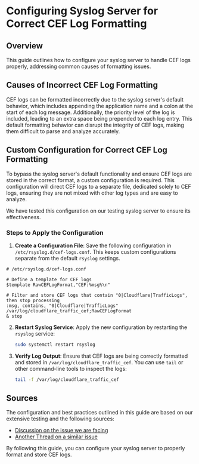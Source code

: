 # Configuring Syslog Server for Correct CEF Log Formatting

## Overview

This guide outlines how to configure your syslog server to handle CEF logs properly, addressing common causes of formatting issues.

## Causes of Incorrect CEF Log Formatting

CEF logs can be formatted incorrectly due to the syslog server's default behavior, which includes appending the application name and a colon at the start of each log message. Additionally, the priority level of the log is included, leading to an extra space being prepended to each log entry. This default formatting behavior can disrupt the integrity of CEF logs, making them difficult to parse and analyze accurately.

## Custom Configuration for Correct CEF Log Formatting

To bypass the syslog server's default functionality and ensure CEF logs are stored in the correct format, a custom configuration is required. This configuration will direct CEF logs to a separate file, dedicated solely to CEF logs, ensuring they are not mixed with other log types and are easy to analyze.

We have tested this configuration on our testing syslog server to ensure its effectiveness.


### Steps to Apply the Configuration

1. **Create a Configuration File**: Save the following configuration in `/etc/rsyslog.d/cef-logs.conf`. This keeps custom configurations separate from the default `rsyslog` settings.

```plaintext
# /etc/rsyslog.d/cef-logs.conf

# Define a template for CEF logs
$template RawCEFLogFormat,"CEF:%msg%\n"

# Filter and store CEF logs that contain "0|Cloudflare|TrafficLogs", then stop processing
:msg, contains, "0|Cloudflare|TrafficLogs" /var/log/cloudflare_traffic_cef;RawCEFLogFormat
& stop
```

2. **Restart Syslog Service**: Apply the new configuration by restarting the `rsyslog` service:
   ```bash
   sudo systemctl restart rsyslog
   ```

3. **Verify Log Output**: Ensure that CEF logs are being correctly formatted and stored in `/var/log/cloudflare_traffic_cef`. You can use `tail` or other command-line tools to inspect the logs:
   ```bash
   tail -f /var/log/cloudflare_traffic_cef
   ```

## Sources

The configuration and best practices outlined in this guide are based on our extensive testing and the following sources:

- [Discussion on the issue we are facing](https://community.microfocus.com/cyberres/arcsight/f/discussions/344328/websense-cef-syslog-events-not-properly-parsed)
- [Another Thread on a similar issue](https://github.com/rsyslog/rsyslog/issues/4309)

By following this guide, you can configure your syslog server to properly format and store CEF logs.
